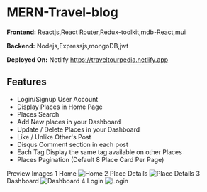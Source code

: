 # MERN-Travel-blog

**Frontend:**
Reactjs,React Router,Redux-toolkit,mdb-React,mui

**Backend:**
Nodejs,Expressjs,mongoDB,jwt

**Deployed On:**
Netlify
https://traveltourpedia.netlify.app

##  Features
- Login/Signup User Account
- Display Places in Home Page
- Places Search
- Add New places in your Dashboard
- Update / Delete Places in your Dashboard
- Like / Unlike Other's Post  
- Disqus Comment section in each post
- Each Tag Display the same tag available on other Places
- Places Pagination (Default 8 Place Card Per Page)

Preview Images
1 Home
![Home](https://user-images.githubusercontent.com/85095015/167248163-ac3cb835-ae18-4afe-8b0a-442e91628371.png)
2 Place Details
![Place Details](https://user-images.githubusercontent.com/85095015/167248177-44c4bee5-7ba8-413f-9595-4608746db56f.png)
3 Dashboard
![Dashboard](https://user-images.githubusercontent.com/85095015/167248189-a8ce914c-3f03-4077-a98d-a6f94a9e2366.png)
4 Login
![Login](https://user-images.githubusercontent.com/85095015/167248207-002a0abf-b341-4da5-9e77-9bec4e7736fe.png)


